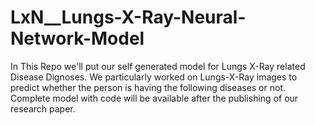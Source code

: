 # LxN__Lungs-X-Ray-Neural-Network-Model
In This Repo we'll put our self generated model for Lungs X-Ray related Disease Dignoses. We particularly worked on Lungs-X-Ray images to predict whether the person is having the following diseases or not. Complete model with code will be available after the publishing of our research paper.

